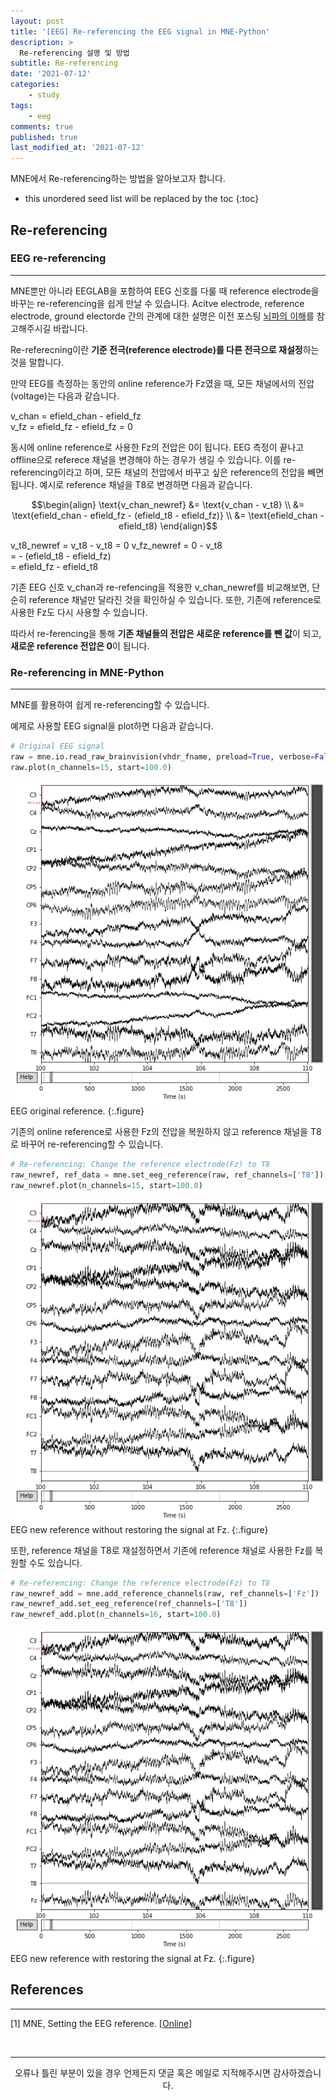 ```yaml
---
layout: post
title: '[EEG] Re-referencing the EEG signal in MNE-Python'
description: >
  Re-referencing 설명 및 방법
subtitle: Re-referencing
date: '2021-07-12'
categories:
    - study
tags:
    - eeg
comments: true
published: true
last_modified_at: '2021-07-12'
---
```


MNE에서 Re-referencing하는 방법을 알아보고자 합니다.

* this unordered seed list will be replaced by the toc
{:toc}

## Re-referencing

### EEG re-referencing   

***

MNE뿐만 아니라 EEGLAB을 포함하여 EEG 신호를 다룰 때 reference electrode을 바꾸는 re-referencing을 쉽게 만날 수 있습니다. Acitve electrode, reference electrode, ground electorde 간의 관계에 대한 설명은 이전 포스팅 [뇌파의 이해](https://hayoonsong.github.io/study/2021-01-05-understanding_eeg/)를 참고해주시길 바랍니다.

Re-referecning이란 **기준 전극(reference electrode)를 다른 전극으로 재설정**하는 것을 말합니다. 

만약 EEG를 측정하는 동안의 online reference가 Fz였을 때, 모든 채널에서의 전압(voltage)는 다음과 같습니다.

v_chan = efield_chan - efield_fz   
v_fz = efield_fz - efield_fz = 0

동시에 online reference로 사용한 Fz의 전압은 0이 됩니다. EEG 측정이 끝나고 offline으로 referece 채널을 변경해야 하는 경우가 생길 수 있습니다.
이를 re-referencing이라고 하며, 모든 채널의 전압에서 바꾸고 싶은 reference의 전압을 빼면됩니다. 예시로 reference 채널을 T8로 변경하면 다음과 같습니다.

$$\begin{align}
  \text{v_chan_newref} &= \text{v_chan - v_t8} \\
                       &= \text{efield_chan - efield_fz - (efield_t8 - efield_fz)} \\
                       &= \text{efield_chan - efield_t8} \end{align}$$

v_t8_newref = v_t8 - v_t8 = 0
v_fz_newref = 0 - v_t8   
            = - (efield_t8 - efield_fz)   
            = efield_fz - efield_t8

기존 EEG 신호 v_chan과 re-refencing을 적용한 v_chan_newref를 비교해보면, 단순히 reference 채널만 달라진 것을 확인하실 수 있습니다. 또한, 기존에 reference로 사용한 Fz도 다시 사용할 수 있습니다.

따라서 re-ferencing을 통해 **기존 채널들의 전압은 새로운 reference를 뺀 값**이 되고, **새로운 reference 전압은 0**이 됩니다.

### Re-referencing in MNE-Python

***

MNE를 활용하여 쉽게 re-referencing할 수 있습니다.

예제로 사용할 EEG signal을 plot하면 다음과 같습니다.

~~~python
# Original EEG signal
raw = mne.io.read_raw_brainvision(vhdr_fname, preload=True, verbose=False)
raw.plot(n_channels=15, start=100.0)
~~~

![Original EEG](https://github.com/HayoonSong/Images-for-Github-Pages/blob/main/study/eeg/2022-07-12-re-referencing/original.png?raw=true)   
EEG original reference.
{:.figure}

기존의 online reference로 사용한 Fz의 전압을 복원하지 않고 reference 채널을 T8로 바꾸어 re-referencing할 수 있습니다.

~~~python
# Re-referencing: Change the reference electrode(Fz) to T8
raw_newref, ref_data = mne.set_eeg_reference(raw, ref_channels=['T8'])
raw_newref.plot(n_channels=15, start=100.0)
~~~

![Re-referencing without Fz](https://github.com/HayoonSong/Images-for-Github-Pages/blob/main/study/eeg/2022-07-12-re-referencing/re_referencing_withoutFz.png?raw=true)   
EEG new reference without restoring the signal at Fz.
{:.figure}

또한, reference 채널을 T8로 재설정하면서 기존에 reference 채널로 사용한 Fz를 복원할 수도 있습니다.

~~~python
# Re-referencing: Change the reference electrode(Fz) to T8
raw_newref_add = mne.add_reference_channels(raw, ref_channels=['Fz'])
raw_newref_add.set_eeg_reference(ref_channels=['T8'])
raw_newref_add.plot(n_channels=16, start=100.0)
~~~

![Re-referencing with Fz](https://github.com/HayoonSong/Images-for-Github-Pages/blob/main/study/eeg/2022-07-12-re-referencing/re_referencing_withFz.png?raw=true)   
EEG new reference with restoring the signal at Fz.
{:.figure}

## References

***

[1] MNE, Setting the EEG reference. [[Online]](https://mne.tools/stable/auto_tutorials/preprocessing/55_setting_eeg_reference.html)

<br>

***

<center>오류나 틀린 부분이 있을 경우 언제든지 댓글 혹은 메일로 지적해주시면 감사하겠습니다.</center>